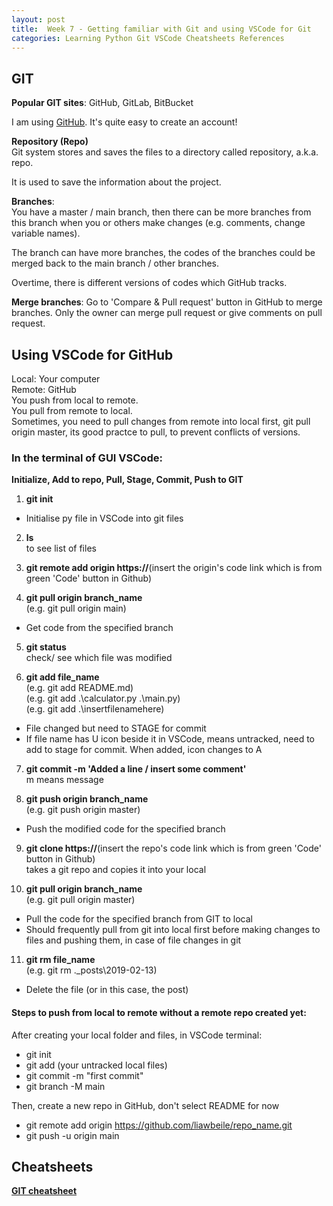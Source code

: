 ```yaml
---
layout: post
title:  Week 7 - Getting familiar with Git and using VSCode for Git
categories: Learning Python Git VSCode Cheatsheets References 
---
```


## GIT   

**Popular GIT sites**: GitHub, GitLab, BitBucket 

I am using [GitHub](https://github.com/). It's quite easy to create an account!  

**Repository (Repo)**  
Git system stores and saves the files to a directory called repository, a.k.a. repo.  

It is used to save the information about the project.  

**Branches**:  
You have a master / main branch, then there can be more branches from this branch when you or others make changes (e.g. comments, change variable names).  

The branch can have more branches, the codes of the branches could be merged back to the main branch / other branches.  

Overtime, there is different versions of codes which GitHub tracks.  

**Merge branches**: Go to 'Compare & Pull request' button in GitHub to merge branches. Only the owner can merge pull request or give comments on pull request.  

## Using VSCode for GitHub

Local: Your computer  
Remote: GitHub  
You push from local to remote.  
You pull from remote to local.  
Sometimes, you need to pull changes from remote into local first, git pull origin master, its good practce to pull, to prevent conflicts of versions.  

### In the terminal of GUI VSCode:  

**Initialize, Add to repo, Pull, Stage, Commit, Push to GIT**  

1) **git init**
- Initialise py file in VSCode into git files  

2) **ls**  
to see list of files  

3) **git remote add origin https://**(insert the origin's code link which is from green 'Code' button in Github)   

4) **git pull origin branch_name**  
(e.g. git pull origin main)
- Get code from the specified branch    

5) **git status**  
check/ see which file was modified  

6) **git add file_name**  
(e.g. git add README.md)  
(e.g. git add .\calculator.py .\main.py)  
(e.g. git add .\insertfilenamehere)  
- File changed but need to STAGE for commit  
- If file name has U icon beside it in VSCode, means untracked, need to add to stage for commit. When added, icon changes to A  

7) **git commit -m 'Added a line / insert some comment'**  
m means message  

8) **git push origin branch_name**  
(e.g. git push origin master)  
- Push the modified code for the specified branch  

9) **git clone https://**(insert the repo's code link which is from green 'Code' button in Github)  
takes a git repo and copies it into your local

10) **git pull origin branch_name**  
 (e.g. git pull origin master)  
- Pull the code for the specified branch from GIT to local  
- Should frequently pull from git into local first before making changes to files and pushing them, in case of file changes in git  

11) **git rm file_name**  
(e.g. git rm .\_posts\2019-02-13)  
- Delete the file (or in this case, the post)  

#### Steps to push from local to remote without a remote repo created yet:  
After creating your local folder and files, in VSCode terminal:  
- git init  
- git add (your untracked local files)  
- git commit -m "first commit"  
- git branch -M main  

Then, create a new repo in GitHub, don't select README for now  
- git remote add origin https://github.com/liawbeile/repo_name.git  
- git push -u origin main  

## Cheatsheets

**[GIT cheatsheet](https://education.github.com/git-cheat-sheet-education.pdf)**  